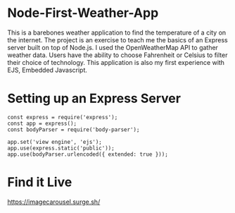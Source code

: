 # Node-First-Weather-App

This is a barebones weather application to find the temperature of a city on the internet. The project is an exercise to teach me the basics of an Express server built on top of Node.js. I used the OpenWeatherMap API to gather weather data. Users have the ability to choose Fahrenheit or Celsius to filter their choice of technology. This application is also my first experience with EJS, Embedded Javascript. 

# Setting up an Express Server
``` 
const express = require('express');
const app = express();
const bodyParser = require('body-parser');

app.set('view engine', 'ejs');
app.use(express.static('public'));
app.use(bodyParser.urlencoded({ extended: true }));

```
# Find it Live
https://imagecarousel.surge.sh/
